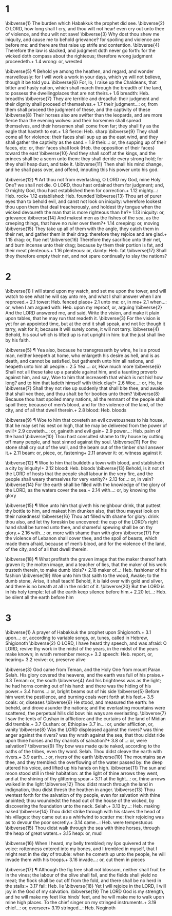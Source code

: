 # 1 
\bibverse{1} The burden which Habakkuk the prophet did see. \bibverse{2} O LORD, how long shall I cry, and thou wilt not hear! even cry out unto thee of violence, and thou wilt not save! \bibverse{3} Why dost thou shew me iniquity, and cause me to behold grievance? for spoiling and violence are before me: and there are that raise up strife and contention. \bibverse{4} Therefore the law is slacked, and judgment doth never go forth: for the wicked doth compass about the righteous; therefore wrong judgment proceedeth.+ 1.4 wrong: or, wrested 

\bibverse{5} ¶ Behold ye among the heathen, and regard, and wonder marvellously: for I will work a work in your days, which ye will not believe, though it be told you. \bibverse{6} For, lo, I raise up the Chaldeans, that bitter and hasty nation, which shall march through the breadth of the land, to possess the dwellingplaces that are not theirs.+ 1.6 breadth: Heb. breadths \bibverse{7} They are terrible and dreadful: their judgment and their dignity shall proceed of themselves.+ 1.7 their judgment…: or, from them shall proceed the judgment of these, and the captivity of these \bibverse{8} Their horses also are swifter than the leopards, and are more fierce than the evening wolves: and their horsemen shall spread themselves, and their horsemen shall come from far; they shall fly as the eagle that hasteth to eat.+ 1.8 fierce: Heb. sharp \bibverse{9} They shall come all for violence: their faces shall sup up as the east wind, and they shall gather the captivity as the sand.+ 1.9 their…: or, the supping up of their faces, etc: or, their faces shall look (Heb. the opposition of their faces) toward the east \bibverse{10} And they shall scoff at the kings, and the princes shall be a scorn unto them: they shall deride every strong hold; for they shall heap dust, and take it. \bibverse{11} Then shall his mind change, and he shall pass over, and offend, imputing this his power unto his god. 

\bibverse{12} ¶ Art thou not from everlasting, O LORD my God, mine Holy One? we shall not die. O LORD, thou hast ordained them for judgment; and, O mighty God, thou hast established them for correction.+ 1.12 mighty…: Heb. rock+ 1.12 established: Heb. founded \bibverse{13} Thou art of purer eyes than to behold evil, and canst not look on iniquity: wherefore lookest thou upon them that deal treacherously, and holdest thy tongue when the wicked devoureth the man that is more righteous than he?+ 1.13 iniquity: or, grievance \bibverse{14} And makest men as the fishes of the sea, as the creeping things, that have no ruler over them?+ 1.14 creeping: or, moving \bibverse{15} They take up all of them with the angle, they catch them in their net, and gather them in their drag: therefore they rejoice and are glad.+ 1.15 drag: or, flue net \bibverse{16} Therefore they sacrifice unto their net, and burn incense unto their drag; because by them their portion is fat, and their meat plenteous.+ 1.16 plenteous: or, dainty: Heb. fat \bibverse{17} Shall they therefore empty their net, and not spare continually to slay the nations? 

# 2 
\bibverse{1} I will stand upon my watch, and set me upon the tower, and will watch to see what he will say unto me, and what I shall answer when I am reproved.+ 2.1 tower: Heb. fenced place+ 2.1 unto me: or, in me+ 2.1 when…: or, when I am argued with: Heb. upon my reproof, or, arguing \bibverse{2} And the LORD answered me, and said, Write the vision, and make it plain upon tables, that he may run that readeth it. \bibverse{3} For the vision is yet for an appointed time, but at the end it shall speak, and not lie: though it tarry, wait for it; because it will surely come, it will not tarry. \bibverse{4} Behold, his soul which is lifted up is not upright in him: but the just shall live by his faith. 

\bibverse{5} ¶ Yea also, because he transgresseth by wine, he is a proud man, neither keepeth at home, who enlargeth his desire as hell, and is as death, and cannot be satisfied, but gathereth unto him all nations, and heapeth unto him all people:+ 2.5 Yea…: or, How much more \bibverse{6} Shall not all these take up a parable against him, and a taunting proverb against him, and say, Woe to him that increaseth that which is not his! how long? and to him that ladeth himself with thick clay!+ 2.6 Woe…: or, Ho, he \bibverse{7} Shall they not rise up suddenly that shall bite thee, and awake that shall vex thee, and thou shalt be for booties unto them? \bibverse{8} Because thou hast spoiled many nations, all the remnant of the people shall spoil thee; because of men’s blood, and for the violence of the land, of the city, and of all that dwell therein.+ 2.8 blood: Heb. bloods 

\bibverse{9} ¶ Woe to him that coveteth an evil covetousness to his house, that he may set his nest on high, that he may be delivered from the power of evil!+ 2.9 coveteth…: or, gaineth and evil gain+ 2.9 power…: Heb. palm of the hand \bibverse{10} Thou hast consulted shame to thy house by cutting off many people, and hast sinned against thy soul. \bibverse{11} For the stone shall cry out of the wall, and the beam out of the timber shall answer it.+ 2.11 beam: or, piece, or, fastening+ 2.11 answer it: or, witness against it 

\bibverse{12} ¶ Woe to him that buildeth a town with blood, and stablisheth a city by iniquity!+ 2.12 blood: Heb. bloods \bibverse{13} Behold, is it not of the LORD of hosts that the people shall labour in the very fire, and the people shall weary themselves for very vanity?+ 2.13 for…: or, in vain? \bibverse{14} For the earth shall be filled with the knowledge of the glory of the LORD, as the waters cover the sea.+ 2.14 with…: or, by knowing the glory 

\bibverse{15} ¶ Woe unto him that giveth his neighbour drink, that puttest thy bottle to him, and makest him drunken also, that thou mayest look on their nakedness! \bibverse{16} Thou art filled with shame for glory: drink thou also, and let thy foreskin be uncovered: the cup of the LORD’s right hand shall be turned unto thee, and shameful spewing shall be on thy glory.+ 2.16 with…: or, more with shame than with glory \bibverse{17} For the violence of Lebanon shall cover thee, and the spoil of beasts, which made them afraid, because of men’s blood, and for the violence of the land, of the city, and of all that dwell therein. 

\bibverse{18} ¶ What profiteth the graven image that the maker thereof hath graven it; the molten image, and a teacher of lies, that the maker of his work trusteth therein, to make dumb idols?+ 2.18 maker of…: Heb. fashioner of his fashion \bibverse{19} Woe unto him that saith to the wood, Awake; to the dumb stone, Arise, it shall teach! Behold, it is laid over with gold and silver, and there is no breath at all in the midst of it. \bibverse{20} But the LORD is in his holy temple: let all the earth keep silence before him.+ 2.20 let…: Heb. be silent all the earth before him 

# 3 
\bibverse{1} A prayer of Habakkuk the prophet upon Shigionoth.+ 3.1 upon…: or, according to variable songs, or, tunes, called in Hebrew, Shigionoth \bibverse{2} O LORD, I have heard thy speech, and was afraid: O LORD, revive thy work in the midst of the years, in the midst of the years make known; in wrath remember mercy.+ 3.2 speech: Heb. report, or, hearing+ 3.2 revive: or, preserve alive 

\bibverse{3} God came from Teman, and the Holy One from mount Paran. Selah. His glory covered the heavens, and the earth was full of his praise.+ 3.3 Teman: or, the south \bibverse{4} And his brightness was as the light; he had horns coming out of his hand: and there was the hiding of his power.+ 3.4 horns…: or, bright beams out of his side \bibverse{5} Before him went the pestilence, and burning coals went forth at his feet.+ 3.5 coals: or, diseases \bibverse{6} He stood, and measured the earth: he beheld, and drove asunder the nations; and the everlasting mountains were scattered, the perpetual hills did bow: his ways are everlasting. \bibverse{7} I saw the tents of Cushan in affliction: and the curtains of the land of Midian did tremble.+ 3.7 Cushan: or, Ethiopia+ 3.7 in…: or, under affliction, or, vanity \bibverse{8} Was the LORD displeased against the rivers? was thine anger against the rivers? was thy wrath against the sea, that thou didst ride upon thine horses and thy chariots of salvation?+ 3.8 of…: or, were salvation? \bibverse{9} Thy bow was made quite naked, according to the oaths of the tribes, even thy word. Selah. Thou didst cleave the earth with rivers.+ 3.9 earth…: or, rivers of the earth \bibverse{10} The mountains saw thee, and they trembled: the overflowing of the water passed by: the deep uttered his voice, and lifted up his hands on high. \bibverse{11} The sun and moon stood still in their habitation: at the light of thine arrows they went, and at the shining of thy glittering spear.+ 3.11 at the light…: or, thine arrows walked in the light \bibverse{12} Thou didst march through the land in indignation, thou didst thresh the heathen in anger. \bibverse{13} Thou wentest forth for the salvation of thy people, even for salvation with thine anointed; thou woundedst the head out of the house of the wicked, by discovering the foundation unto the neck. Selah.+ 3.13 by…: Heb. making naked \bibverse{14} Thou didst strike through with his staves the head of his villages: they came out as a whirlwind to scatter me: their rejoicing was as to devour the poor secretly.+ 3.14 came…: Heb. were tempestuous \bibverse{15} Thou didst walk through the sea with thine horses, through the heap of great waters.+ 3.15 heap: or, mud 

\bibverse{16} When I heard, my belly trembled; my lips quivered at the voice: rottenness entered into my bones, and I trembled in myself, that I might rest in the day of trouble: when he cometh up unto the people, he will invade them with his troops.+ 3.16 invade…: or, cut them in pieces 

\bibverse{17} ¶ Although the fig tree shall not blossom, neither shall fruit be in the vines; the labour of the olive shall fail, and the fields shall yield no meat; the flock shall be cut off from the fold, and there shall be no herd in the stalls:+ 3.17 fail: Heb. lie \bibverse{18} Yet I will rejoice in the LORD, I will joy in the God of my salvation. \bibverse{19} The LORD God is my strength, and he will make my feet like hinds’ feet, and he will make me to walk upon mine high places. To the chief singer on my stringed instruments.+ 3.19 chief…: or, overseer+ 3.19 stringed…: Heb. Neginoth 